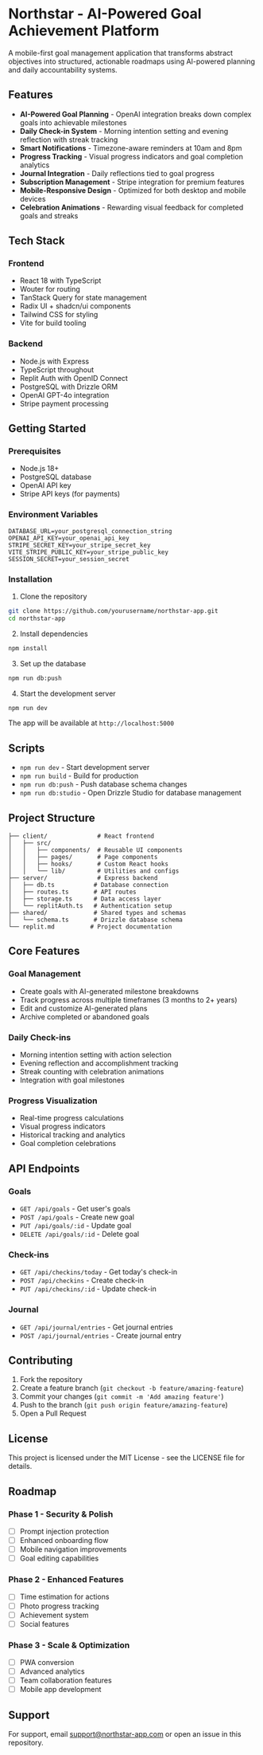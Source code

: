 # Northstar - AI-Powered Goal Achievement Platform

A mobile-first goal management application that transforms abstract objectives into structured, actionable roadmaps using AI-powered planning and daily accountability systems.

## Features

- **AI-Powered Goal Planning** - OpenAI integration breaks down complex goals into achievable milestones
- **Daily Check-in System** - Morning intention setting and evening reflection with streak tracking
- **Smart Notifications** - Timezone-aware reminders at 10am and 8pm
- **Progress Tracking** - Visual progress indicators and goal completion analytics
- **Journal Integration** - Daily reflections tied to goal progress
- **Subscription Management** - Stripe integration for premium features
- **Mobile-Responsive Design** - Optimized for both desktop and mobile devices
- **Celebration Animations** - Rewarding visual feedback for completed goals and streaks

## Tech Stack

### Frontend
- React 18 with TypeScript
- Wouter for routing
- TanStack Query for state management
- Radix UI + shadcn/ui components
- Tailwind CSS for styling
- Vite for build tooling

### Backend
- Node.js with Express
- TypeScript throughout
- Replit Auth with OpenID Connect
- PostgreSQL with Drizzle ORM
- OpenAI GPT-4o integration
- Stripe payment processing

## Getting Started

### Prerequisites
- Node.js 18+ 
- PostgreSQL database
- OpenAI API key
- Stripe API keys (for payments)

### Environment Variables
```
DATABASE_URL=your_postgresql_connection_string
OPENAI_API_KEY=your_openai_api_key
STRIPE_SECRET_KEY=your_stripe_secret_key
VITE_STRIPE_PUBLIC_KEY=your_stripe_public_key
SESSION_SECRET=your_session_secret
```

### Installation

1. Clone the repository
```bash
git clone https://github.com/yourusername/northstar-app.git
cd northstar-app
```

2. Install dependencies
```bash
npm install
```

3. Set up the database
```bash
npm run db:push
```

4. Start the development server
```bash
npm run dev
```

The app will be available at `http://localhost:5000`

## Scripts

- `npm run dev` - Start development server
- `npm run build` - Build for production
- `npm run db:push` - Push database schema changes
- `npm run db:studio` - Open Drizzle Studio for database management

## Project Structure

```
├── client/              # React frontend
│   ├── src/
│   │   ├── components/  # Reusable UI components
│   │   ├── pages/       # Page components
│   │   ├── hooks/       # Custom React hooks
│   │   └── lib/         # Utilities and configs
├── server/              # Express backend
│   ├── db.ts           # Database connection
│   ├── routes.ts       # API routes
│   ├── storage.ts      # Data access layer
│   └── replitAuth.ts   # Authentication setup
├── shared/             # Shared types and schemas
│   └── schema.ts       # Drizzle database schema
└── replit.md          # Project documentation
```

## Core Features

### Goal Management
- Create goals with AI-generated milestone breakdowns
- Track progress across multiple timeframes (3 months to 2+ years)
- Edit and customize AI-generated plans
- Archive completed or abandoned goals

### Daily Check-ins
- Morning intention setting with action selection
- Evening reflection and accomplishment tracking
- Streak counting with celebration animations
- Integration with goal milestones

### Progress Visualization
- Real-time progress calculations
- Visual progress indicators
- Historical tracking and analytics
- Goal completion celebrations

## API Endpoints

### Goals
- `GET /api/goals` - Get user's goals
- `POST /api/goals` - Create new goal
- `PUT /api/goals/:id` - Update goal
- `DELETE /api/goals/:id` - Delete goal

### Check-ins
- `GET /api/checkins/today` - Get today's check-in
- `POST /api/checkins` - Create check-in
- `PUT /api/checkins/:id` - Update check-in

### Journal
- `GET /api/journal/entries` - Get journal entries
- `POST /api/journal/entries` - Create journal entry

## Contributing

1. Fork the repository
2. Create a feature branch (`git checkout -b feature/amazing-feature`)
3. Commit your changes (`git commit -m 'Add amazing feature'`)
4. Push to the branch (`git push origin feature/amazing-feature`)
5. Open a Pull Request

## License

This project is licensed under the MIT License - see the LICENSE file for details.

## Roadmap

### Phase 1 - Security & Polish
- [ ] Prompt injection protection
- [ ] Enhanced onboarding flow
- [ ] Mobile navigation improvements
- [ ] Goal editing capabilities

### Phase 2 - Enhanced Features
- [ ] Time estimation for actions
- [ ] Photo progress tracking
- [ ] Achievement system
- [ ] Social features

### Phase 3 - Scale & Optimization
- [ ] PWA conversion
- [ ] Advanced analytics
- [ ] Team collaboration features
- [ ] Mobile app development

## Support

For support, email support@northstar-app.com or open an issue in this repository.
